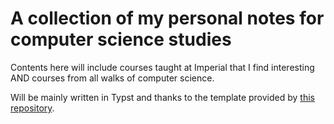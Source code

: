 # A collection of my personal notes for computer science studies

Contents here will include courses taught at Imperial that I find interesting AND courses from all walks of computer science.

Will be mainly written in Typst and thanks to the template provided by [this repository](https://github.com/jskherman/jsk-lecnotes).
